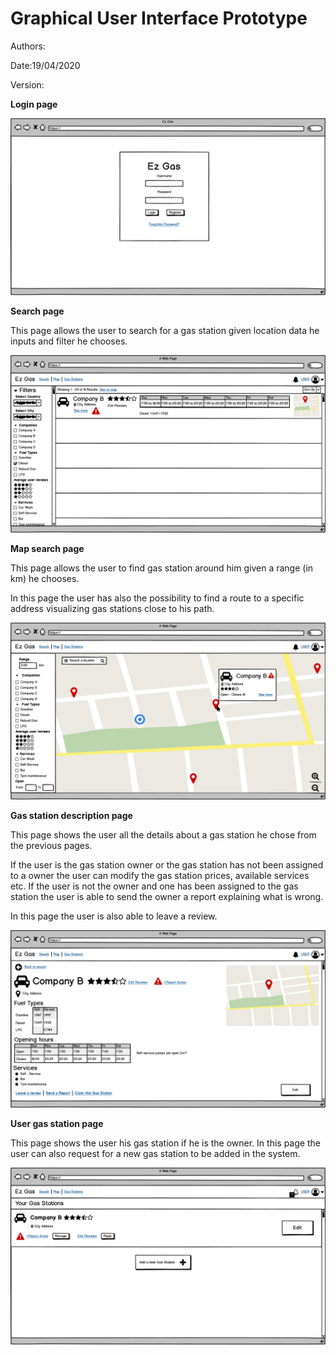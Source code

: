 # Graphical User Interface Prototype  

Authors:

Date:19/04/2020

Version:

**Login page**

![](docs/Graphic_files/UI_files/Login.png)

**Search page**

This page allows the user to search for a gas station given location data he inputs and filter he chooses.

![](docs/Graphic_files/UI_files/User_Search_Page.png)

**Map search page**

This page allows the user to find gas station around him given a range (in km) he chooses.

In this page the user has also the possibility to find a route to a specific address visualizing gas stations close to his path.

![](docs/Graphic_files/UI_files/User_Map_Page.png)

**Gas station description page**

This page shows the user all the details about a gas station he chose from the previous pages. 

If the user is the gas station owner or the gas station has not been assigned to a owner the user can modify the gas station prices, available services etc. 
If the user is not the owner and one has been assigned to the gas station the user is able to send the owner a report explaining what is wrong.

In this page the user is also able to leave a review.

![](docs/Graphic_files/UI_files/Station_Description_page.png)

**User gas station page**

This page shows the user his gas station if he is the owner. In this page the user can also request for a new gas station to be added in the system.

![](docs/Graphic_files/UI_files/User_Gas_Stations.png)
